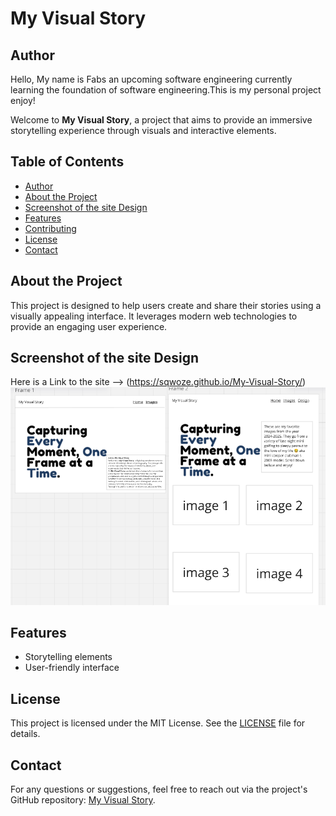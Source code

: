 # My Visual Story

## Author
Hello, My name is Fabs an upcoming software engineering currently learning the foundation of software engineering.This is my personal project enjoy!

Welcome to **My Visual Story**, a project that aims to provide an immersive storytelling experience through visuals and interactive elements.

## Table of Contents
- [Author](#author)
- [About the Project](#about-the-project)
- [Screenshot of the site Design](#Screenshot-of-the-site-Design)
- [Features](#features)
- [Contributing](#contributing)
- [License](#license)
- [Contact](#contact)

## About the Project
This project is designed to help users create and share their stories using a visually appealing interface. It leverages modern web technologies to provide an engaging user experience.

## Screenshot of the site Design
Here is a Link to the site --> (https://sqwoze.github.io/My-Visual-Story/)
![image alt](https://github.com/Sqwoze/My-Visual-Story/blob/7904f35caa9ceba2885a7d0963b9dbd9303f56c2/imgs/image.png)

## Features
- Storytelling elements
- User-friendly interface

## License
This project is licensed under the MIT License. See the [LICENSE](https://github.com/Sqwoze/My-Visual-Story?tab=MIT-1-ov-file) file for details.

## Contact
For any questions or suggestions, feel free to reach out via the project's GitHub repository: [My Visual Story](https://github.com/Sqwoze/My-Visual-Story).

